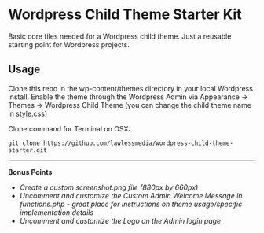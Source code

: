 # Wordpress Child Theme Starter Kit

Basic core files needed for a Wordpress child theme. Just a reusable starting point for Wordpress projects.

## Usage

Clone this repo in the wp-content/themes directory in your local Wordpress install.
Enable the theme through the Wordpress Admin via Appearance -> Themes -> Wordpress Child Theme (you can change the child theme name in style.css)

Clone command for Terminal on OSX:

    git clone https://github.com/lawlessmedia/wordpress-child-theme-starter.git

* * *

**Bonus Points**
-   *Create a custom screenshot.png file (880px by 660px)*
-   *Uncomment and customize the Custom Admin Welcome Message in functions.php - great place for instructions on theme usage/specific implementation details*
-   *Uncomment and customize the Logo on the Admin login page*